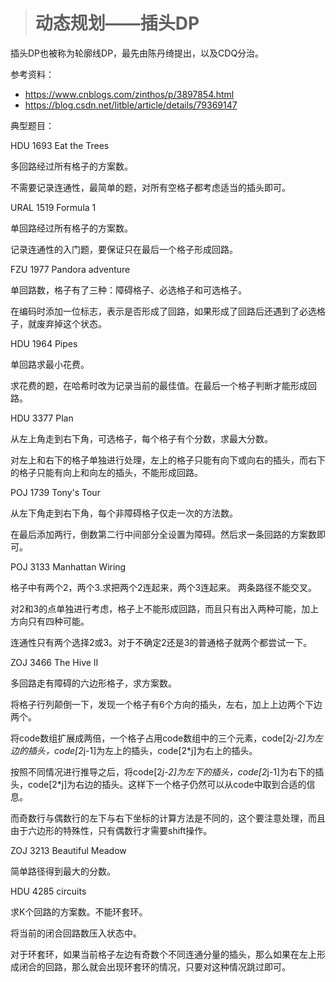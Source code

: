 > # 动态规划——插头DP

插头DP也被称为轮廓线DP，最先由陈丹绮提出，以及CDQ分治。

参考资料：

* <https://www.cnblogs.com/zinthos/p/3897854.html>
* https://blog.csdn.net/litble/article/details/79369147







典型题目：

HDU 1693 Eat the Trees

多回路经过所有格子的方案数。

不需要记录连通性，最简单的题，对所有空格子都考虑适当的插头即可。

URAL 1519 Formula 1

单回路经过所有格子的方案数。

记录连通性的入门题，要保证只在最后一个格子形成回路。

FZU 1977 Pandora adventure 

单回路数，格子有了三种：障碍格子、必选格子和可选格子。

在编码时添加一位标志，表示是否形成了回路，如果形成了回路后还遇到了必选格子，就废弃掉这个状态。

HDU 1964 Pipes

单回路求最小花费。

求花费的题，在哈希时改为记录当前的最佳值。在最后一个格子判断才能形成回路。

HDU 3377 Plan

从左上角走到右下角，可选格子，每个格子有个分数，求最大分数。

对左上和右下的格子单独进行处理，左上的格子只能有向下或向右的插头，而右下的格子只能有向上和向左的插头，不能形成回路。

POJ 1739 Tony's Tour

从左下角走到右下角，每个非障碍格子仅走一次的方法数。

在最后添加两行，倒数第二行中间部分全设置为障碍。然后求一条回路的方案数即可。

POJ 3133 Manhattan Wiring

格子中有两个2，两个3.求把两个2连起来，两个3连起来。 两条路径不能交叉。

对2和3的点单独进行考虑，格子上不能形成回路，而且只有出入两种可能，加上方向只有四种可能。

连通性只有两个选择2或3。对于不确定2还是3的普通格子就两个都尝试一下。

ZOJ 3466 The Hive II

多回路走有障碍的六边形格子，求方案数。

将格子行列颠倒一下，发现一个格子有6个方向的插头，左右，加上上边两个下边两个。

将code数组扩展成两倍，一个格子占用code数组中的三个元素，code[2*j-2]为左边的插头，code[2*j-1]为左上的插头，code[2*j]为右上的插头。

按照不同情况进行推导之后，将code[2*j-2]为左下的插头，code[2*j-1]为右下的插头，code[2*j]为右边的插头。这样下一个格子仍然可以从code中取到合适的信息。

而奇数行与偶数行的左下与右下坐标的计算方法是不同的，这个要注意处理，而且由于六边形的特殊性，只有偶数行才需要shift操作。

ZOJ 3213 Beautiful Meadow

简单路径得到最大的分数。

HDU 4285 circuits

求K个回路的方案数。不能环套环。

将当前的闭合回路数压入状态中。 

对于环套环，如果当前格子左边有奇数个不同连通分量的插头，那么如果在左上形成闭合的回路，那么就会出现环套环的情况，只要对这种情况跳过即可。